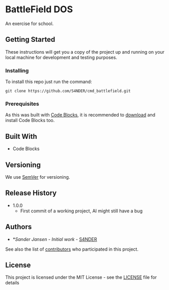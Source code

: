 # BattleField DOS

An exercise for school.

## Getting Started

These instructions will get you a copy of the project up and running on your local machine for development and testing purposes.

### Installing

To install this repo just run the command:
```
git clone https://github.com/S4NDER/cmd_battlefield.git
```

### Prerequisites
As this was built with [Code Blocks](http://www.codeblocks.org/), it is recommended to [download](http://www.codeblocks.org/downloads) and install Code Blocks too.

## Built With

* Code Blocks

## Versioning

We use [SemVer](http://semver.org/) for versioning. 

## Release History

* 1.0.0
  * First commit of a working project, AI might still have a bug


## Authors

* **Sander Jansen* - *Initial work* - [S4NDER](https://github.com/S4NDER)

See also the list of [contributors](https://github.com/S4NDER/cmd_battlefield/contributors) who participated in this project.

## License

This project is licensed under the MIT License - see the [LICENSE](LICENSE) file for details
